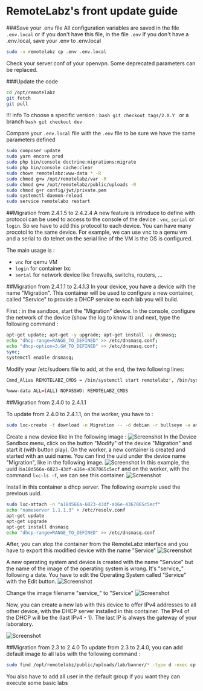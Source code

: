 # RemoteLabz's front update guide

###Save your .env file
All configuration variables are saved in the file `.env.local` or if you don't have this file, in the file `.env`
If you don't have a .env.local, save your .env to .env.local
```bash
sudo -u remotelabz cp .env .env.local
```
Check your server.conf of your openvpn. Some deprecated parameters can be replaced.

###Update the code
```bash
cd /opt/remotelabz
git fetch
git pull
```

!!! info
    To choose a specific version :
    ```bash
    git checkout tags/2.X.Y
    ```
    or a branch
    ```bash
    git checkout dev
    ```

Compare your `.env.local` file with the `.env` file to be sure we have the same parameters defined 

```bash
sudo composer update
sudo yarn encore prod
sudo php bin/console doctrine:migrations:migrate
sudo php bin/console cache:clear
sudo chown remotelabz:www-data * -R
sudo chmod g+w /opt/remotelabz/var -R
sudo chmod g+w /opt/remotelabz/public/uploads -R
sudo chmod g+r config/jwt/private.pem
sudo systemctl daemon-reload
sudo service remotelabz restart
```

##Migration from 2.4.1.5 to 2.4.2.4
A new feature is introduce to define with protocol can be used to access to the console of the device : `vnc`, `serial` or `login`. So we have to add this protocol to each device. You can have many procotol to the same device. For example, we can use vnc to a qemu vm and a serial to do telnet on the serial line of the VM is the OS is configured.

The main usage is : 
- `vnc` for qemu VM
- `login` for container lxc
- `serial` for network device like firewalls, switchs, routers, ...

##Migration from 2.4.1.1 to 2.4.1.3
In your device, you have a device with the name "Migration". This container will be used to configure a new container, called "Service" to provide a DHCP service to each lab you will build.

First : in the sandbox, start the "Migration" device. In the console, configure the network of the device (show the log to know it) and next, type the following command :
```bash
apt-get update; apt-get -y upgrade; apt-get install -y dnsmasq;
echo "dhcp-range=RANGE_TO_DEFINED" >> /etc/dnsmasq.conf;
echo "dhcp-option=3,GW_TO_DEFINED" >> /etc/dnsmasq.conf;
sync;
systemctl enable dnsmasq;
```
Modify your /etc/sudoers file to add, at the end, the two following lines: 
```bash
Cmnd_Alias REMOTELABZ_CMDS = /bin/systemctl start remotelabz*, /bin/systemctl stop remotelabz*, /bin/systemctl status remotelabz*

%www-data ALL=(ALL) NOPASSWD: REMOTELABZ_CMDS
```

##Migration from 2.4.0 to 2.4.1.1

To update from 2.4.0 to 2.4.1.1, on the worker, you have to :
```bash
sudo lxc-create -t download -n Migration -- -d debian -r bullseye -a amd64 --keyserver hkp://keyserver.ubuntu.com
```
Create a new device like in the following image :
![Screenshot](/images/Migration/Migration.jpg)
In the Device Sandbox menu, click on the button "Modify" of the device "Migration" and start it (with button play). On the worker, a new container is created and started with an uuid name. You can find the uuid under the device name "Migration", like in the following image.
![Screenshot](/images/Migration/Migration-Sandbox.jpg)
In this example, the uuid is`a18d566a-6023-43df-a16e-4367065c5ecf` and on the worker, with the command `lxc-ls -f`, we can see this container.
![Screenshot](/images/Migration/Migration-Console.jpg)

Install in this container a dhcp server. The following example used the previous uuid.
```bash
sudo lxc-attach -n "a18d566a-6023-43df-a16e-4367065c5ecf"
echo "nameserver 1.1.1.3" > /etc/resolv.conf
apt-get update
apt-get upgrade
apt-get install dnsmasq
echo "dhcp-range=RANGE_TO_DEFINED" >> /etc/dnsmasq.conf
```
After, you can stop the container from the RemoteLabz interface and you have to export this modified device with the name "Service"
![Screenshot](/images/Migration/Migration-Export.jpg)

A new operating system and device is created with the name "Service" but the name of the image of the operating system is wrong. It's "service_" following a date. You have to edit the Operating System called "Service" with the Edit button. 
![Screenshot](/images/Migration/Migration-OS-image.jpg)

Change the image filename "service_" to "Service"
![Screenshot](/images/Migration/Migration-OS-changed.jpg)

Now, you can create a new lab with this device to offer IPv4 addresses to all other device, with the DHCP server installed in this container. The IPv4 of the DHCP will be the (last IPv4 - 1). The last IP is always the gateway of your laboratory.

![Screenshot](/images/Migration/Migration-End.jpg)


##Migration from 2.3 to 2.4.0
To update from 2.3 to 2.4.0, you can add default image to all labs with the following command :
```bash
sudo find /opt/remotelabz/public/uploads/lab/banner/* -type d -exec cp /opt/remotelabz/public/build/images/logo/nopic.jpg {}/nopic.jpg \;
```
You also have to add all user in the default group if you want they can execute some basic labs


